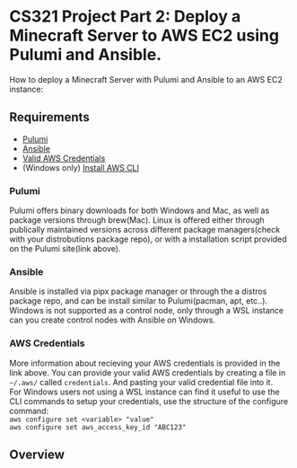 # CS321 Project Part 2: Deploy a Minecraft Server to AWS EC2 using Pulumi and Ansible.
How to deploy a Minecraft Server with Pulumi and Ansible to an AWS EC2 instance:
## Requirements
* [Pulumi](https://www.pulumi.com/docs/install/)  
* [Ansible](https://docs.ansible.com/ansible/latest/installation_guide/intro_installation.html)  
* [Valid AWS Credentials](https://docs.aws.amazon.com/IAM/latest/UserGuide/security-creds.html)
* (Windows only) [Install AWS CLI](https://aws.amazon.com/cli/)
### Pulumi
Pulumi offers binary downloads for both Windows and Mac, as well as package versions through brew(Mac). Linux is offered either through publically maintained versions across different package managers(check with your distrobutions package repo), or with a installation script provided on the Pulumi site(link above).
### Ansible
Ansible is installed via pipx package manager or through the a distros package repo, and can be install similar to Pulumi(pacman, apt, etc..). Windows is not supported as a control node, only through a WSL instance can you create control nodes with Ansible on Windows.
### AWS Credentials
More information about recieving your AWS credentials is provided in the link above. You can provide your valid AWS credentials by creating a file in `~/.aws/` called `credentials`. And pasting your valid credential file into it.  
For Windows users not using a WSL instance can find it useful to use the CLI commands to setup your credentials, use the structure of the configure command:  
`aws configure set <variable> "value"`  
`aws configure set aws_access_key_id "ABC123"`  
## Overview
